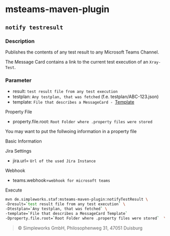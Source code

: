 # msteams-maven-plugin

## `notify testresult`

### Description
Publishes the contents of any test result 
to any Microsoft Teams Channel. 

The Message Card contains a link to the current test execution 
of an `Xray-Test`.

### Parameter

- result: `test result file from any test execution`
- testplan: `Any testplan, that was fetched` (f.e. testplan/ABC-123.json)
- template: `File that describes a MessageCard - `[Template](https://docs.microsoft.com/en-us/outlook/actionable-messages/message-card-reference) 

Property File
- property.file.root: `Root Folder where .property files were stored`

You may want to put the follwoing information in a property file

Basic Information

Jira Settings
- jira.url= `Url of the used Jira Instance`

Webhook
- teams.webhook=`webhook for microsoft teams`

Execute
```bash
mvn de.simpleworks.staf:msteams-maven-plugin:notifyTestResult \
-Dresult=`test result file from any test execution` \
-Dtestplan=`Any testplan, that was fetched` \
-template=`File that describes a MessageCard Template`
-Dproperty.file.root=`Root Folder where .property files were stored`  \
```
> © Simpleworks GmbH, Philosophenweg 31, 47051 Duisburg
